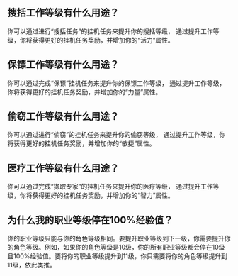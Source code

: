 ## 搜括工作等级有什么用途？
你可以通过进行“搜括任务”的挂机任务来提升你的搜括等级，
通过提升工作等级，你将获得更好的挂机任务奖励，并增加你的“活力”属性。

## 保镖工作等级有什么用途？
你可以通过完成“保镖”挂机任务来提升你的保镖工作等级，
通过提升工作等级，你将获得更好的挂机任务奖励，并增加你的“力量”属性。

## 偷窃工作等级有什么用途？
你可以通过进行“偷窃”的挂机任务来提升你的偷窃等级，
通过提升工作等级，你将获得更好的挂机任务奖励，并增加你的“敏捷”属性。

## 医疗工作等级有什么用途？

你可以通过完成“撷取专家”的挂机任务来提升你的医疗等级，
通过提升工作等级，你将获得更好的挂机任务奖励，并增加你的“智力”属性。

## 为什么我的职业等级停在100%经验值？
你的职业等级只能与你的角色等级相同。要提升职业等级到下一级，你需要提升你的角色等级。例如，如果你的角色等级是10级，你的所有职业等级都会停在10级且100%经验值。要将你的职业等级提升到11级，你只需要将你的角色等级提升到11级，依此类推。